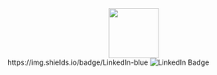 <div id="header" align="center">
  <img src="https://media.giphy.com/media/fkZukR450RQ1qnGaq9/giphy.gif" width="100"/>
</div>
https://img.shields.io/badge/LinkedIn-blue
  <img src="https://img.shields.io/badge/LinkedIn-blue?style=for-the-badge&logo=linkedin&logoColor=white" alt="LinkedIn Badge"/>
